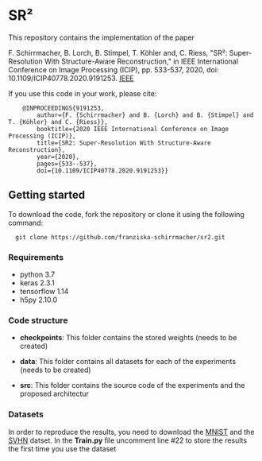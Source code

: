 # SR²

This repository contains the implementation of the paper

F. Schirrmacher, B. Lorch, B. Stimpel, T. Köhler and, C. Riess, "SR²: Super-Resolution With Structure-Aware Reconstruction," in IEEE International Conference on Image Processing (ICIP), pp. 533-537, 2020, doi: 10.1109/ICIP40778.2020.9191253. [IEEE](https://ieeexplore.ieee.org/abstract/document/9191253) 

If you use this code in your work, please cite:

        @INPROCEEDINGS{9191253,
            author={F. {Schirrmacher} and B. {Lorch} and B. {Stimpel} and T. {Köhler} and C. {Riess}},
            booktitle={2020 IEEE International Conference on Image Processing (ICIP)}, 
            title={SR2: Super-Resolution With Structure-Aware Reconstruction},
            year={2020},
            pages={533--537},
            doi={10.1109/ICIP40778.2020.9191253}}

## Getting started

To download the code, fork the repository or clone it using the following command:

```
  git clone https://github.com/franziska-schirrmacher/sr2.git
```

### Requirements

- python 3.7
- keras 2.3.1
- tensorflow 1.14
- h5py 2.10.0

### Code structure

- **checkpoints**: This folder contains the stored weights (needs to be created)

- **data**: This folder contains all datasets for each of the experiments (needs to be created)

- **src**: This folder contains the source code of the experiments and the proposed architectur



### Datasets

In order to reproduce the results, you need to download the [MNIST](http://yann.lecun.com/exdb/mnist/) and the [SVHN](http://ufldl.stanford.edu/housenumbers/) datset.
In the **Train.py** file uncomment line #22 to store the results the first time you use the dataset
